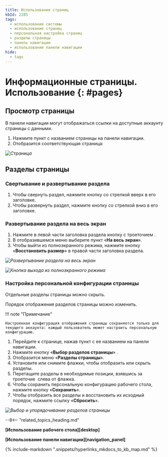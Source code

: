 ```yaml
---
title: Использование страниц
kbId: 2285
tags:
  - использование системы
  - использование страниц
  - персональная настройка страниц
  - разделы страницы
  - панель навигации
  - использование панели навигации
hide:
  - tags
---
```


# Информационные страницы. Использование {: #pages}

## Просмотр страницы

В панели навигации могут отображаться ссылки на доступные аккаунту страницы с данными.

1. Нажмите пункт с названием страницы на панели навигации.
2. Отобразится соответствующая страница:

*![Страница](page.png)*

## Разделы страницы

<!--page-view-expand-collapse-start-->
### Свертывание и развертывание раздела

1. Чтобы свернуть раздел, нажмите кнопку со стрелкой вверх <i class=" fa-light  fa-angle-up "></i> в его заголовке.
2. Чтобы развернуть раздел, нажмите кнопку со стрелкой вниз <i class=" fa-light  fa-angle-down"></i> в его заголовке.

### Развертывание раздела на весь экран

1. Нажмите в левой части заголовка раздела кнопку с троеточием **<em class="fa-light  fa-ellipsis-v "></em>**.
2. В отобразившемся меню выберите пункт «**На весь экран**».
3. Чтобы выйти из полноэкранного режима, нажмите кнопку «**Восстановить размер**» <i class=" fa-light  fa-times "></i> в правой части заголовка раздела.
<!--page-view-expand-collapse-end-->

_![Развертывание раздела на весь экран](page_section_full_screen.png)_

_![Кнопка выхода из полноэкранного режима](page_section_full_screen_close.png)_

### Настройка персональной конфигурации страницы

Отдельные разделы страницы можно скрыть.

Порядок отображения разделов страницы можно изменить.

!!! note "Примечание"

    Настроенная конфигурация отображения страницы сохраняется только для текущего аккаунта: каждый пользователь может настроить персональную конфигурацию.

1. Перейдите к странице, нажав пункт с ее названием на панели навигации.<!--page-view-config-start-->
2. Нажмите кнопку «**Выбор разделов страницы**» <i class=" fa-light  fa-cog "></i>.
3. Отобразится меню «**Разделы страницы**».
4. Установите или снимите флажки, чтобы отобразить или скрыть разделы.
5. Перетащите разделы в необходимые позиции, взявшись за троеточие <i class="fa-light  fa-ellipsis-v "></i> слева от флажка.
6. Чтобы сохранить персональную конфигурацию рабочего стола, нажмите кнопку «**Сохранить**».
7. Чтобы отобразить все разделы и восстановить их исходный порядок, нажмите ссылку «**Сбросить**».<!--page-view-config-end-->

_![Выбор и упорядочивание разделов страницы](page_sections_config.png)_

--8<-- "related_topics_heading.md"

**[Использование рабочего стола][desktop]**

**[Использование панели навигации][navigation_panel]**

{%
include-markdown ".snippets/hyperlinks_mkdocs_to_kb_map.md"
%}
